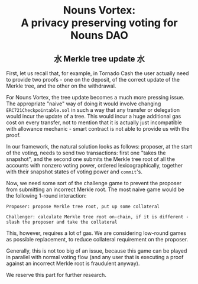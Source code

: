 # <div align="center">Nouns Vortex: <br/>A privacy preserving voting for Nouns DAO</div>

## <div align="center">水 Merkle tree update 水</div>

First, let us recall that, for example, in Tornado Cash the user actually need to provide two proofs - one on the deposit, of the correct update of the Merkle tree, and the other on the withdrawal.

For Nouns Vortex, the tree update becomes a much more pressing issue. The appropriate "naive" way of doing it would involve changing ``ERC721Checkpointable.sol`` in such a way that any transfer or delegation would incur the update of a tree. This would incur a huge additional gas cost on every transfer, not to mention that it is actually just incompatible with allowance mechanic - smart contract is not able to provide us with the proof.

In our framework, the natural solution looks as follows: proposer, at the start of the voting, needs to send two transactions: first one "takes the snapshot", and the second one submits the Merkle tree root of all the accounts with nonzero voting power, ordered lexicographically, together with their snapshot states of voting power and ``commit``'s.

Now, we need some sort of the challenge game to prevent the proposer from submitting an incorrect Merkle root. The most naive game would be the following 1-round interaction:

```
Proposer: propose Merkle tree root, put up some collateral

Challenger: calculate Merkle tree root on-chain, if it is different - slash the proposer and take the collateral
```

This, however, requires a lot of gas. We are considering low-round games as possible replacement, to reduce collateral requirement on the proposer.

Generally, this is not too big of an issue, because this game can be played in parallel with normal voting flow (and any user that is executing a proof against an incorrect Merkle root is fraudulent anyway).

We reserve this part for further research.